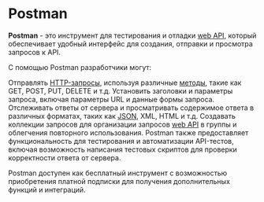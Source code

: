 # Postman

**Postman** - это инструмент для тестирования и отладки [web API](../api/web-api/README.md), который обеспечивает удобный интерфейс для создания, отправки и просмотра запросов к API.

С помощью Postman разработчики могут:

Отправлять [HTTP-запросы](../standards/protocols/HTTP/README.md), используя различные [методы](../standards/protocols/HTTP/Methods.md), такие как GET, POST, PUT, DELETE и т.д.
Установить заголовки и параметры запроса, включая параметры URL и данные формы запроса.
Отслеживать ответы от сервера и просматривать содержимое ответа в различных форматах, таких как [JSON](../standards/data%20formats/json.md), XML, HTML и т.д.
Создавать коллекции запросов для организации запросов [web API](../api/web-api/README.md) в группы и облегчения повторного использования.
Postman также предоставляет функциональность для тестирования и автоматизации API-тестов, включая возможность написания тестовых скриптов для проверки корректности ответа от сервера.

Postman доступен как бесплатный инструмент с возможностью приобретения платной подписки для получения дополнительных функций и интеграций.